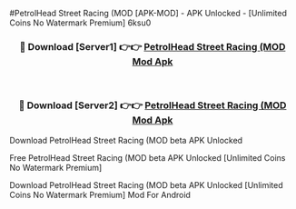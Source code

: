 #PetrolHead Street Racing (MOD [APK-MOD] - APK Unlocked - [Unlimited Coins No Watermark Premium] 6ksu0



<div align="center">

<h3>🔴 Download [Server1] 👉👉 <a href="https://momento.my/?title=PetrolHead_Street_Racing_(MOD">PetrolHead Street Racing (MOD Mod Apk</a></h3><br>

<h3>🔴 Download [Server2] 👉👉 <a href="https://momento.my/?title=PetrolHead_Street_Racing_(MOD">PetrolHead Street Racing (MOD Mod Apk</a></h3>
</div>



Download PetrolHead Street Racing (MOD beta APK Unlocked

Free PetrolHead Street Racing (MOD beta APK Unlocked [Unlimited Coins No Watermark Premium]

Download PetrolHead Street Racing (MOD beta APK Unlocked [Unlimited Coins No Watermark Premium] Mod For Android
